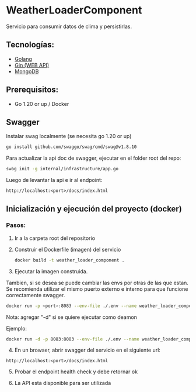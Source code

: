 # WeatherLoaderComponent

Servicio para consumir datos de clima y persistirlas.

## Tecnologías:

- [Golang](https://go.dev/)
- [Gin (WEB API)](https://gin-gonic.com/)
- [MongoDB](https://www.mongodb.com/)

## Prerequisitos:

- Go 1.20 or up / Docker

## Swagger

Instalar swag localmente (se necesita go 1.20 or up)

```bash
go install github.com/swaggo/swag/cmd/swag@v1.8.10
```

Para actualizar la api doc de swagger, ejecutar en el folder root del repo:

```bash
swag init -g internal/infrastructure/app.go
```

Luego de levantar la api e ir al endpoint:

```
http://localhost:<port>/docs/index.html
```


## Inicialización y ejecución del proyecto (docker)

### Pasos:

1) Ir a la carpeta root del repositorio

2) Construir el Dockerfile (imagen) del servicio

    ```bash
    docker build -t weather_loader_component .
    ```

3) Ejecutar la imagen construida.


Tambien, si se desea se puede cambiar las envs por otras de las que estan. Se recomienda utilizar el mismo puerto externo e interno para que funcione correctamente swagger.

```bash
docker run -p <port>:8083 --env-file ./.env --name weather_loader_component weather_loader_component
```

Nota: agregar "-d" si se quiere ejecutar como deamon

Ejemplo:

```bash
docker run -d -p 8083:8083 --env-file ./.env --name weather_loader_component weather_loader_component
```

4) En un browser, abrir swagger del servicio en el siguiente url:

`http://localhost:<port>/docs/index.html`

5) Probar el endpoint health check y debe retornar ok

6) La API esta disponible para ser utilizada